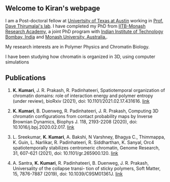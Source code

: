 

## Welcome to Kiran's webpage

I am a Post-doctoral fellow at [Univertsity of Texas at Austin](https://www.utexas.edu) working in [Prof. Dave Thirumalai's lab](https://sites.cns.utexas.edu/thirumalai/biography). 
I have completed my PhD from [IITB-Monash Research Academy](https://www.iitbmonash.org), a joint PhD program with [Indian Institute of Technology Bombay, India](https://www.iitb.ac.in) and [Monash University, Australia.](https://www.monash.edu). 

My research interests are in Polymer Physics and Chromatin Biology.

I have been studying how chromatin is organized in 3D, using computer simulations

## Publications

1. **K. Kumari**, J. R. Prakash, R. Padinhateeri, Spatiotemporal organization of chromatin domains: role of interaction energy and polymer entropy (under review), bioRxiv (2021), doi: 10.1101/2021.02.17.431616. [link](https://www.biorxiv.org/content/10.1101/2021.02.17.431616v2)

2. **K. Kumari**, B. Duenweg, R. Padinhateeri, J. R. Prakash, Computing 3D chromatin configurations from contact probability maps by Inverse Brownian Dynamics, Biophys J. 118, 2193-2208 (2020), doi: 10.1016/j.bpj.2020.02.017. [link](https://www.sciencedirect.com/science/article/pii/S0006349520301661)

3. L. Sreekumar, **K. Kumari**, A. Bakshi, N Varshney, Bhagya C., Thimmappa, K. Guin, L. Narlikar, R. Padinhateeri, R. Siddharthan, K. Sanyal, Orc4 spatiotemporally stabilizes centromeric chromatin, Genome Research, 31, 607-621 (2021), doi: 10.1101/gr.265900.120. [link](https://pubmed.ncbi.nlm.nih.gov/33514624/)

4. A. Santra, **K. Kumari**, R. Padinhateeri, B. Duenweg, J. R. Prakash, Universality of the collapse transi- tion of sticky polymers, Soft Matter, 15, 7876-7887 (2019), doi: 10.1039/C9SM01361J. [link](https://pubs.rsc.org/en/content/articlelanding/2019/sm/c9sm01361j#!divAbstract)







